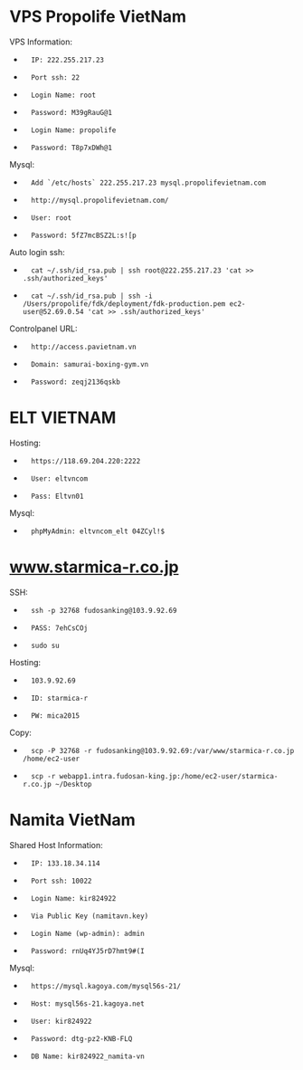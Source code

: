 VPS Propolife VietNam
======
VPS Information:
-       IP: 222.255.217.23
-       Port ssh: 22
-       Login Name: root
-       Password: M39gRauG@1

-       Login Name: propolife
-       Password: T8p7xDWh@1


Mysql:
-       Add `/etc/hosts` 222.255.217.23 mysql.propolifevietnam.com
-       http://mysql.propolifevietnam.com/
-       User: root
-       Password: 5fZ7mcBSZ2L:s![p


Auto login ssh:


-       cat ~/.ssh/id_rsa.pub | ssh root@222.255.217.23 'cat >> .ssh/authorized_keys'
-       cat ~/.ssh/id_rsa.pub | ssh -i /Users/propolife/fdk/deployment/fdk-production.pem ec2-user@52.69.0.54 'cat >> .ssh/authorized_keys'


Controlpanel URL:
-       http://access.pavietnam.vn
-       Domain: samurai-boxing-gym.vn
-       Password: zeqj2136qskb




ELT VIETNAM
======

Hosting:
-       https://118.69.204.220:2222
-       User: eltvncom
-       Pass: Eltvn01


Mysql:
-       phpMyAdmin: eltvncom_elt 04ZCyl!$



www.starmica-r.co.jp
======

SSH:
-       ssh -p 32768 fudosanking@103.9.92.69
-       PASS: 7ehCsCOj
-       sudo su


Hosting:
-       103.9.92.69
-       ID: starmica-r
-       PW: mica2015


Copy:
-       scp -P 32768 -r fudosanking@103.9.92.69:/var/www/starmica-r.co.jp /home/ec2-user
-       scp -r webapp1.intra.fudosan-king.jp:/home/ec2-user/starmica-r.co.jp ~/Desktop

Namita VietNam
======
Shared Host Information:
-       IP: 133.18.34.114
-       Port ssh: 10022
-       Login Name: kir824922
-       Via Public Key (namitavn.key)

-       Login Name (wp-admin): admin
-       Password: rnUq4YJ5rD7hmt9#(I


Mysql:
-       https://mysql.kagoya.com/mysql56s-21/
-       Host: mysql56s-21.kagoya.net
-       User: kir824922
-       Password: dtg-pz2-KNB-FLQ
-       DB Name: kir824922_namita-vn


